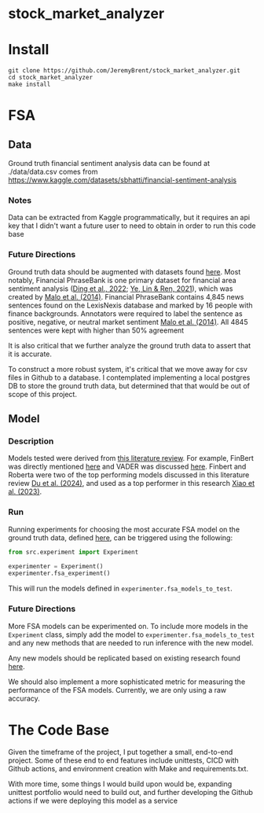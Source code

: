 # stock_market_analyzer


# Install
```commandline
git clone https://github.com/JeremyBrent/stock_market_analyzer.git
cd stock_market_analyzer
make install
```

# FSA

## Data
Ground truth financial sentiment analysis data can be found at 
./data/data.csv comes from https://www.kaggle.com/datasets/sbhatti/financial-sentiment-analysis

### Notes
Data can be extracted from Kaggle programmatically, but it requires an api key that I didn't want 
a future user to need to obtain in order to run this code base

### Future Directions
Ground truth data should be augmented with datasets found
[here](https://dl.acm.org/doi/10.1145/3649451#sec-4-2). 
Most notably, Financial PhraseBank is one primary dataset for financial area 
sentiment analysis ([Ding et al., 2022](https://www.ncbi.nlm.nih.gov/pmc/articles/PMC10403218/#ref-15); 
[Ye, Lin & Ren, 2021](https://www.ncbi.nlm.nih.gov/pmc/articles/PMC10403218/#ref-50)), 
which was created by [Malo et al. (2014)](https://www.ncbi.nlm.nih.gov/pmc/articles/PMC10403218/#ref-33). 
Financial PhraseBank contains 4,845 news sentences found on the LexisNexis database and marked 
by 16 people with finance backgrounds. Annotators were required to label the sentence as positive, 
negative, or neutral market sentiment 
[Malo et al. (2014)](https://www.ncbi.nlm.nih.gov/pmc/articles/PMC10403218/#ref-33). 
All 4845 sentences were kept with higher than 50% agreement

It is also critical that we further analyze the ground truth data to assert that it is accurate.

To construct a more robust system, it's critical that we move away for csv files in Github
to a database. I contemplated implementing a local postgres DB to store the ground truth data,
but determined that that would be out of scope of this project.

## Model
### Description
Models tested were derived from [this literature review](https://dl.acm.org/doi/10.1145/3649451). 
For example, FinBert was directly mentioned [here](https://dl.acm.org/doi/10.1145/3649451#sec-4-4-5)
and VADER was discussed [here](https://dl.acm.org/doi/10.1145/3649451#sec-4-4-4). Finbert and Roberta 
were two of the top performing models discussed in this literature review [Du et al. (2024)](https://dl.acm.org/doi/10.1145/3649451#tab3), 
and used as a top performer in this research [Xiao et al. (2023)](https://www.ncbi.nlm.nih.gov/pmc/articles/PMC10403218/). 


### Run
Running experiments for choosing the most accurate FSA model on the ground truth data, defined 
[here](#data), can be triggered using the following: 
```python
from src.experiment import Experiment

experimenter = Experiment()
experimenter.fsa_experiment()
```
This will run the models defined in `experimenter.fsa_models_to_test`. 

### Future Directions
More FSA models can be experimented on. To include more models in the `Experiment` class, simply 
add the model to `experimenter.fsa_models_to_test` and any new methods that are needed to run 
inference with the new model. 

Any new models should be replicated based on existing research found 
[here](https://dl.acm.org/doi/10.1145/3649451#sec-4-4).

We should also implement a more sophisticated metric for 
measuring the performance of the FSA models. Currently, we are only using a raw accuracy. 

# The Code Base
Given the timeframe of the project, I put together a small, end-to-end project. Some of these end 
to end features include unittests, CICD with Github actions, and environment creation with Make and
requirements.txt.

With more time, some things I would build upon would be, 
expanding unittest portfolio would need to build out, and further developing the Github actions
if we were deploying this model as a service